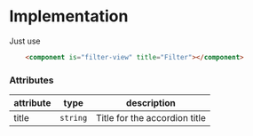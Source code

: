 Implementation
===

Just use

```html
    <component is="filter-view" title="Filter"></component>
```

### Attributes

| attribute | type | description
|---|---|---|
|title| `string`| Title for the accordion title |

